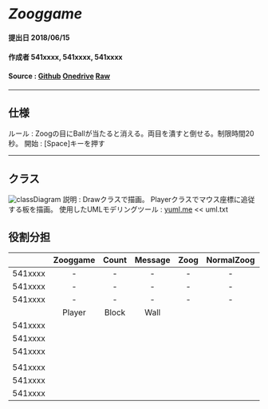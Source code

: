 ﻿# ***Zooggame***

#### 提出日 2018/06/15

#### 作成者 541xxxx, 541xxxx, 541xxxx

#### Source : [Github](https://github.com/moriakijp/0615) [Onedrive](https://1drv.ms/f/s!AtoKHagF3g3Bg4Bt62m3GWnqKWiBoQ) [Raw](tree.html)

---
## 仕様
ルール : Zoogの目にBallが当たると消える。両目を潰すと倒せる。制限時間20秒。
開始 : [Space]キーを押す

---
## クラス

![classDiagram](http://yuml.me/6b520cac.png)
説明 :
Drawクラスで描画。
Playerクラスでマウス座標に追従する板を描画。
使用したUMLモデリングツール : [yuml.me](https://yuml.me/diagram/scruffy/class/draw ) << uml.txt

## 役割分担
|         | Zooggame | Count | Message | Zoog  | NormalZoog | StoppingZoog | SmartZoog | Ball  |
| :-----: | :------: | :---: | :-----: | :---: | :--------: | :----------: | :-------: | :---: |
| 541xxxx |    -     |   -   |    -    |   -   |     -      |      -       |     -     |   -   |
| 541xxxx |    -     |   -   |    -    |   -   |     -      |      -       |     -     |   -   |
| 541xxxx |    -     |   -   |    -    |   -   |     -      |      -       |     -     |   -   |
|         |  Player  | Block |  Wall   |       |            |              |           |       |
| 541xxxx |          |       |         |       |            |              |           |       |
| 541xxxx |          |       |         |       |            |              |           |       |
| 541xxxx |          |       |         |       |            |              |           |       |
|         |          |       |         |       |            |              |           |       |
| 541xxxx |          |       |         |       |            |              |           |       |
| 541xxxx |          |       |         |       |            |              |           |       |
| 541xxxx |          |       |         |       |            |              |           |       |

